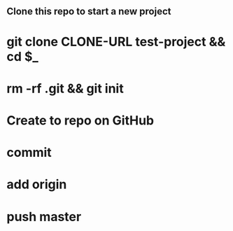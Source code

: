 ## Clone this repo to start a new project

# git clone CLONE-URL test-project && cd $_

# rm -rf .git && git init

# Create to repo on GitHub

# commit

# add origin

# push master